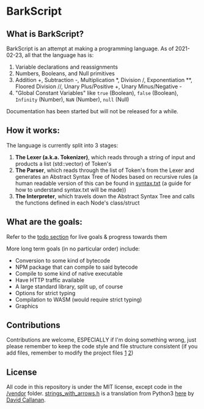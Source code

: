 # BarkScript

## What is BarkScript?

BarkScript is an attempt at making a programming language. As of 2021-02-23, all that the language has is:

1. Variable declarations and reassignments
2. Numbers, Booleans, and Null primitives
3. Addition +, Subtraction -, Multiplication \*, Division /, Exponentiation \*\*, Floored Division //, Unary Plus/Positive +, Unary Minus/Negative -
4. "Global Constant Variables" like `true` (Boolean), `false` (Boolean), `Infinity` (Number), `NaN` (Number), `null` (Null)

Documentation has been started but will not be released for a while.

## How it works:

The language is currently split into 3 stages:

1. **The Lexer (a.k.a. Tokenizer)**, which reads through a string of input and products a list (std::vector) of Token's
2. **The Parser**, which reads through the list of Token's from the Lexer and generates an Abstract Syntax Tree of Nodes based on recursive rules (a human readable version of this can be found in [syntax.txt](https://github.com/Samathingamajig/BarkScript/blob/main/syntax.txt) (a guide for how to understand syntax.txt will be made))
3. **The Interpreter**, which travels down the Abstract Syntax Tree and calls the functions defined in each Node's class/struct

## What are the goals:

Refer to the [todo section](https://github.com/Samathingamajig/BarkScript/projects/1) for live goals & progress towards them

More long term goals (in no particular order) include:

- Conversion to some kind of bytecode
- NPM package that can compile to said bytecode
- Compile to some kind of native executable
- Have HTTP traffic available
- A large standard library, split up, of course
- Options for strict typing
- Compilation to WASM (would require strict typing)
- Graphics

## Contributions

Contributions are welcome, ESPECIALLY if I'm doing something wrong, just please remember to keep the code style and file structure consistent (if you add files, remember to modify the project files [1](https://github.com/Samathingamajig/BarkScript/blob/main/BarkScript.vcxproj) [2](https://github.com/Samathingamajig/BarkScript/blob/main/BarkScript.vcxproj.filters))

## License

All code in this repository is under the MIT license, except code in the [/vendor](https://github.com/Samathingamajig/BarkScript/tree/main/vendor) folder. [strings_with_arrows.h](https://github.com/Samathingamajig/BarkScript/blob/main/vendor/strings_with_arrows/strings_with_arrows.h) is a translation from Python3 [here](https://github.com/davidcallanan/py-myopl-code/blob/master/ep14/strings_with_arrows.py) by [David Callanan](https://github.com/davidcallanan).
